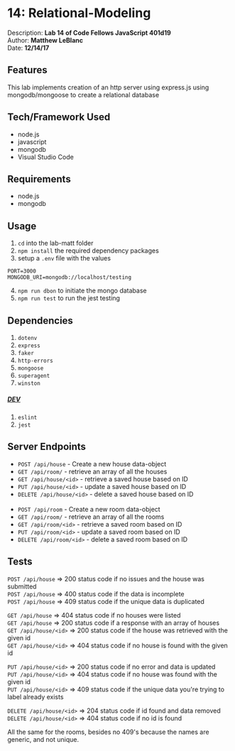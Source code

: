 # 14: Relational-Modeling
Description: **Lab 14 of Code Fellows JavaScript 401d19** </br>
Author: **Matthew LeBlanc** </br>
Date: **12/14/17**

## Features
This lab implements creation of an http server using express.js using mongodb/mongoose to create a relational database

## Tech/Framework Used
- node.js
- javascript
- mongodb
- Visual Studio Code

## Requirements
- node.js
- mongodb


## Usage
1. `cd` into the lab-matt folder
2. `npm install` the required dependency packages
3. setup a `.env` file with the values
```
PORT=3000
MONGODB_URI=mongodb://localhost/testing
```
4. `npm run dbon` to initiate the mongo database
5. `npm run test` to run the jest testing

## Dependencies
1. `dotenv`
2. `express`
3. `faker`
4. `http-errors`
5. `mongoose`
6. `superagent`
7. `winston`
##### <u>DEV</u>
1. `eslint`
2. `jest`

## Server Endpoints
- `POST /api/house` - Create a new house data-object
- `GET /api/room/` - retrieve an array of all the houses
- `GET /api/house/<id>` - retrieve a saved house based on ID
- `PUT /api/house/<id>` - update a saved house based on ID
- `DELETE /api/house/<id>` - delete a saved house based on ID </br></br>
- `POST /api/room` - Create a new room data-object
- `GET /api/room/` - retrieve an array of all the rooms
- `GET /api/room/<id>` - retrieve a saved room based on ID
- `PUT /api/room/<id>` - update a saved room based on ID
- `DELETE /api/room/<id>` - delete a saved room based on ID

## Tests
`POST /api/house` => 200 status code if no issues and the house was submitted </br>
`POST /api/house` => 400 status code if the data is incomplete </br>
`POST /api/house` => 409 status code if the unique data is duplicated</br>

`GET /api/house` => 404 status code if no houses were listed </br>
`GET /api/house` => 200 status code if a response with an array of houses </br>
`GET /api/house/<id>` => 200 status code if the house was retrieved with the given id </br>
`GET /api/house/<id>` => 404 status code if no house is found with the given id </br>

`PUT /api/house/<id>` => 200 status code if no error and data is updated </br>
`PUT /api/house/<id>` => 404 status code if no house was found with the given id  </br>
`PUT /api/house/<id>` => 409 status code if the unique data you're trying to label already exists</br>

`DELETE /api/house/<id>` => 204 status code if id found and data removed </br>
`DELETE /api/house/<id>` => 404 status code if no id is found </br>

All the same for the rooms, besides no 409's because the names are generic, and not unique.